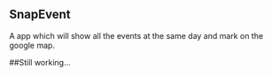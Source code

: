 ## SnapEvent
A app which will show all the events at the same day and mark on the google map.

##Still working...
